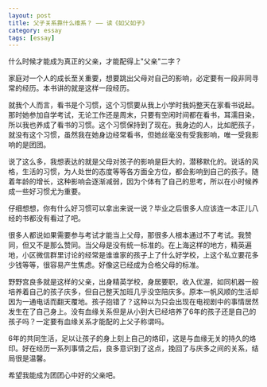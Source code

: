 ```yaml
---
layout: post
title: 父子关系靠什么维系？ —— 读《如父如子》
category: essay
tags: [essay]
---
```


什么时候才能成为真正的父亲，才能配得上"父亲"二字？

家庭对一个人的成长至关重要，想要跳出父母对自己的影响，必定要有一段非同寻常的经历。本书讲的就是这样一段经历。

就我个人而言，看书是个习惯，这个习惯要从我上小学时我妈整天在家看书说起。那时她参加自学考试，无论工作还是周末，只要有空闲时间都在看书，耳濡目染，所以我也养成了看书的习惯。这个习惯保持到了现在。我身边的人，比如肥孩子，就没有这个习惯，虽然我在她身边经常看书，但她丝毫没有受我影响，唯一受我影响的是团团。

说了这么多，我想表达的就是父母对孩子的影响是巨大的，潜移默化的。说话的风格，生活的习惯，为人处世的态度等等各方面全方位，都会影响到自己的孩子。随着年龄的增长，这种影响会逐渐减弱，因为个体有了自己的思考，所以在小时候养成一些好习惯尤为重要。

仔细想想，你有什么好习惯可以拿出来说一说？毕业之后很多人应该连一本正儿八经的书都没有看过了吧。

很多人都说如果需要参与考试才能当上父母，那很多人根本通过不了考试。我赞同，但又不是那么赞同。当父母是没有统一标准的。在上海这样的地方，精英遍地，小区微信群里讨论的经常是谁谁家的孩子上了什么好学校，上这个私立要花多少钱等等，很容易产生焦虑。好像这已经成为合格父母的标准。

野野宫良多就是这样的父亲，出身精英学校，身居要职，收入优渥，如同机器一般培养着自己的孩子庆多，但自己整天加班几乎没空陪庆多。原本一帆风顺的生活却因为一通电话而翻天覆地。孩子抱错了？这种以为只会出现在电视剧中的事情居然发生在了自己身上。没有血缘关系但是从小到大已经培养了6年的孩子还是自己的孩子吗？一定要有血缘关系才能配的上父子称谓吗。

6年的共同生活，足以让孩子的身上刻上自己的烙印，这是与血缘无关的持久的烙印。好在经历一系列事情之后，良多意识到了这点，挽回了与庆多之间的关系，结局很是温馨。

希望我能成为团团心中好的父亲吧。